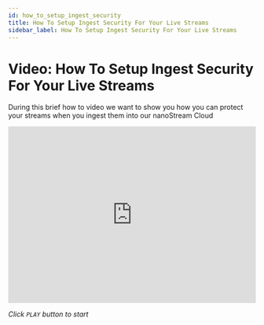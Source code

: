 ```yaml
---
id: how_to_setup_ingest_security
title: How To Setup Ingest Security For Your Live Streams
sidebar_label: How To Setup Ingest Security For Your Live Streams
---
```


# Video: How To Setup Ingest Security For Your Live Streams

During this brief how to video we want to show you how you can protect your streams when you ingest them into our nanoStream Cloud

<iframe width="100%" height="360" src="https://www.youtube.com/embed/M_chQzdc5m0" frameborder="0" allowfullscreen></iframe>


*Click `PLAY` button to start*
